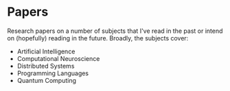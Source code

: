 Papers
======

Research papers on a number of subjects that I've read in the past or intend on (hopefully) reading in the future. Broadly, the subjects cover:

- Artificial Intelligence
- Computational Neuroscience
- Distributed Systems
- Programming Languages
- Quantum Computing


